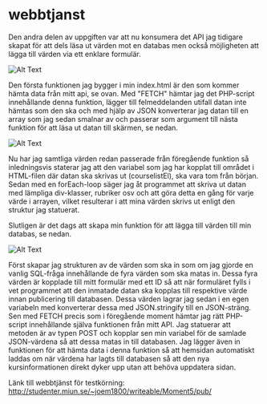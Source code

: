 # webbtjanst
Den andra delen av uppgiften var att nu konsumera det API jag tidigare skapat
för att dels läsa ut värden mot en databas men också möjligheten att lägga till värden
via ett enklare formulär.

![Alt Text](http://studenter.miun.se/~joem1800/writeable/Moment5/getdata.jpg)

Den första funktionen jag bygger i min index.html är den som kommer hämta data från mitt api, se ovan.
Med "FETCH" hämtar jag det PHP-script innehållande denna funktion, lägger till felmeddelanden utifall
datan inte hämtas som den ska och med hjälp av JSON konverterar jag datan till en array som jag sedan smalnar
av och passerar som argument till nästa funktion för att läsa ut datan till skärmen, se nedan.

![Alt Text](http://studenter.miun.se/~joem1800/writeable/Moment5/display.jpg)

Nu har jag samtliga värden redan passerade från föregående funktion så inledningsvis staterar
jag att den variabel som jag har kopplat till området i HTML-filen där datan ska skrivas ut (courselistEl),
ska vara tom från början.
Sedan med en forEach-loop säger jag åt programmet att skriva ut datan med lämpliga div-klasser, rubriker osv 
och att göra detta en gång för varje värde i arrayen, vilket resulterar i att mina värden skrivs ut enligt 
den struktur jag statuerat. 

Slutligen är det dags att skapa min funktion för att lägga till värden till min databas, se nedan.

![Alt Text](http://studenter.miun.se/~joem1800/writeable/Moment5/create.jpg)

Först skapar jag strukturen av de värden som ska in som om jag gjorde en vanlig SQL-fråga innehållande
de fyra värden som ska matas in. Dessa fyra värden är kopplade till mitt formulär med ett ID så att när
formuläret fylls i vet programmet att den inmatade datan ska kopplas till respektive värde innan publicering
till databasen. Dessa värden lagrar jag sedan i en egen variabeln med konverterar dessa med JSON.stringify till en
JSON-sträng. 
Sen med FETCH precis som i föregående moment hämtar jag rätt PHP-script innehållande själva funktionen från mitt API. 
Jag statuerar att metoden är av typen POST och kopplar sen min variabel för de samlade JSON-värdena så att dessa matas
in till databasen. Jag lägger även in funktionen för att hämta data i denna funktion så att hemsidan automatiskt laddas
om när värdena har lagts till databasen så att den nya kursinformationen direkt dyker upp utan att behöva uppdatera sidan. 

Länk till webbtjänst för testkörning:
http://studenter.miun.se/~joem1800/writeable/Moment5/pub/
